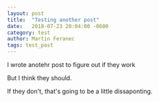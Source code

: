 ```yaml
---
layout: post
title:  "Testing another post"
date:   2018-07-23 20:04:00 -0600
category: test
author: Martin Feranec
tags: test_post
---
```


I wrote anotehr post to figure out if they work

But I think they should.

If they don't, that's going to be a little dissaponting.